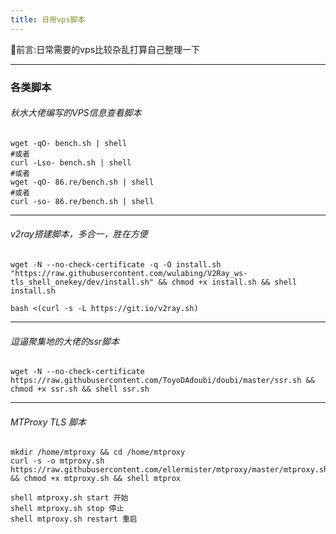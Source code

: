 ```yaml
---
title: 日用vps脚本
---
```

🍋前言:日常需要的vps比较杂乱打算自己整理一下

---
### 各类脚本
###### 秋水大佬编写的VPS信息查看脚本
```shell
wget -qO- bench.sh | shell
#或者
curl -Lso- bench.sh | shell
#或者
wget -qO- 86.re/bench.sh | shell
#或者
curl -so- 86.re/bench.sh | shell
```
---
###### v2ray搭建脚本，多合一，胜在方便
```shell
wget -N --no-check-certificate -q -O install.sh "https://raw.githubusercontent.com/wulabing/V2Ray_ws-tls_shell_onekey/dev/install.sh" && chmod +x install.sh && shell install.sh
```
```shell
bash <(curl -s -L https://git.io/v2ray.sh)
```
---
###### 逗逼聚集地的大佬的ssr脚本
```shell
wget -N --no-check-certificate https://raw.githubusercontent.com/ToyoDAdoubi/doubi/master/ssr.sh && chmod +x ssr.sh && shell ssr.sh
```
---
###### MTProxy TLS 脚本
```shell
mkdir /home/mtproxy && cd /home/mtproxy
curl -s -o mtproxy.sh https://raw.githubusercontent.com/ellermister/mtproxy/master/mtproxy.sh && chmod +x mtproxy.sh && shell mtprox
```
```shell
shell mtproxy.sh start 开始
shell mtproxy.sh stop 停止
shell mtproxy.sh restart 重启
```

